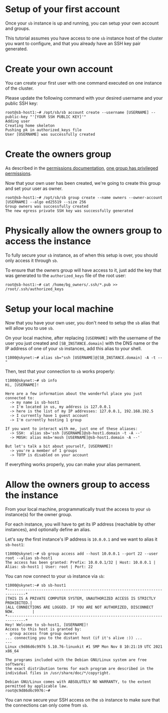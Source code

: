 # Setup of your first account

Once your `sb` instance is up and running, you can setup your own account and groups.

This tutorial assumes you have access to one `sb` instance host of the cluster you want to configure, 
and that you already have an SSH key pair generated.

# Create your own account

You can create your first user with one command executed on one instance of the cluster.

Please update the following command with your desired username and your public SSH key:

```console
root@sb-host1:~# /opt/sb/sb account create --username [USERNAME] --public-key "'[YOUR SSH PUBLIC KEY]'"
Adding user
Creating home skeleton
Pushing pk in authorized_keys file
User [USERNAME] was successfully created
```

# Create the owners group

As described in the [permissions documentation](./permissions.md), 
[one group has privileged permissions](./permissions.md#owners-group).

Now that your own user has been created, we're going to create this group and set your user as owner.

```console
root@sb-host1:~# /opt/sb/sb group create --name owners --owner-account [USERNAME] --algo ed25519 --size 256
Group owners was successfully created
The new egress private SSH key was successfully generated
```

# Physically allow the owners group to access the instance

To fully secure your `sb` instance, as of when this setup is over, you should only access it through `sb`. 

To ensure that the owners group will have access to it, just add the key that was generated 
to the `authorized_keys` file of the root user:

```console
root@sb-host1:~# cat /home/bg_owners/.ssh/*.pub >> /root/.ssh/authorized_keys
```

# Setup your local machine

Now that you have your own user, you don't need to setup the `sb` alias that will allow you to use `sb`.

On your local machine, after replacing `[USERMAME]` with the username of the user you just created 
and `[SB_INSTANCE.domain]` with the DNS name or the IP address of one of your `sb` instances, 
add this alias to your shell.

```console
t1000@skynet:~# alias sb="ssh [USERNAME]@[SB_INSTANCE.domain] -A -t --"
```

Then, test that your connection to `sb` works properly:

```console
t1000@skynet:~# sb info
Hi, [USERNAME]!

Here are a few information about the wonderful place you just connected to:
  -> my name is sb-host1
  -> I'm located in us, my address is 127.0.0.1
  -> here is the list of my IP addresses: 127.0.0.1, 192.168.192.5
  -> I currently have 1 guest account
  -> I'm currently hosting 1 group

If you want to interact with me, just one of these aliases:
  -> SSH:  alias sb='ssh [USERNAME]@sb-host1.domain -t -A --'
  -> MOSH: alias msb='mosh [USERNAME]@sb-host1.domain -A --'

But let's talk a bit about yourself, [USERNAME]!
  -> you're a member of 1 groups
  -> TOTP is disabled on your account
```

If everything works properly, you can make your alias permanent.

# Allow the owners group to access the instance

From your local machine, programmatically trust the access to your `sb` instance(s) for the owner group.

For each instance, you will have to get its IP address (reachable by other instances), and optionally define an alias.

Let's say the first instance's IP address is `10.0.0.1` and we want to alias it `sb-host1`:

```console
t1000@skynet:~# sb group access add --host 10.0.0.1 --port 22 --user root --alias sb-host1
The access has been granted: Prefix: 10.0.0.1/32 | Host: 10.0.0.1 | Alias: sb-host1 | User: root | Port: 22
```

You can now connect to your `sb` instance via `sb`:

```console
t1000@skynet:~# sb sb-host1
*------------------------------------------------------------------------------*
|THIS IS A PRIVATE COMPUTER SYSTEM, UNAUTHORIZED ACCESS IS STRICTLY PROHIBITED.|
|ALL CONNECTIONS ARE LOGGED. IF YOU ARE NOT AUTHORIZED, DISCONNECT NOW.        |
*------------------------------------------------------------------------------*
Hey! Welcome to sb-host1, [USERNAME]!
Access to this host is granted by:
- group access from group owners
... connecting you to the distant host (if it's alive :)) ...
---
Linux c9d86d6c9976 5.10.76-linuxkit #1 SMP Mon Nov 8 10:21:19 UTC 2021 x86_64

The programs included with the Debian GNU/Linux system are free software;
the exact distribution terms for each program are described in the
individual files in /usr/share/doc/*/copyright.

Debian GNU/Linux comes with ABSOLUTELY NO WARRANTY, to the extent
permitted by applicable law.
root@c9d86d6c9976:~# 
```

You can now secure your SSH access on the `sb` instance to make sure that the connections can only come from `sb`.